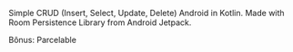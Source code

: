 Simple CRUD (Insert, Select, Update, Delete) Android in Kotlin. Made with Room Persistence Library from Android Jetpack.

Bônus: Parcelable
